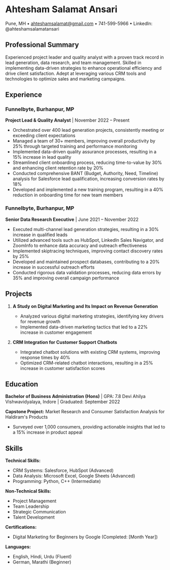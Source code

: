 # Ahtesham Salamat Ansari
Pune, MH • ahteshamsalamat@gmail.com • 741-599-5966 • LinkedIn: @ahteshamsalamatansari

## Professional Summary
Experienced project leader and quality analyst with a proven track record in lead generation, data research, and team management. Skilled in implementing data-driven strategies to enhance operational efficiency and drive client satisfaction. Adept at leveraging various CRM tools and technologies to optimize sales and marketing campaigns.

## Experience

### Funnelbyte, Burhanpur, MP
**Project Lead & Quality Analyst** | November 2022 – Present

- Orchestrated over 400 lead generation projects, consistently meeting or exceeding client expectations
- Managed a team of 30+ members, improving overall productivity by 25% through targeted training and performance monitoring
- Implemented data-driven quality assurance processes, resulting in a 15% increase in lead quality
- Streamlined client onboarding process, reducing time-to-value by 30% and enhancing client retention rate by 20%
- Conducted comprehensive BANT (Budget, Authority, Need, Timeline) analysis for Salesforce lead qualification, increasing conversion rates by 18%
- Developed and implemented a new training program, resulting in a 40% reduction in onboarding time for new team members

### Funnelbyte, Burhanpur, MP
**Senior Data Research Executive** | June 2021 – November 2022

- Executed multi-channel lead generation strategies, resulting in a 30% increase in qualified leads
- Utilized advanced tools such as HubSpot, LinkedIn Sales Navigator, and ZoomInfo to enhance data accuracy and outreach effectiveness
- Implemented skiptracing techniques, improving contact discovery rates by 25%
- Developed and maintained prospect databases, contributing to a 20% increase in successful outreach efforts
- Conducted rigorous data validation processes, reducing data errors by 35% and improving overall campaign performance

## Projects

1. **A Study on Digital Marketing and Its Impact on Revenue Generation**
   - Analyzed various digital marketing strategies, identifying key drivers for revenue growth
   - Implemented data-driven marketing tactics that led to a 22% increase in customer engagement

2. **CRM Integration for Customer Support Chatbots**
   - Integrated chatbot solutions with existing CRM systems, improving response times by 40%
   - Optimized CRM-related chatbot interactions, resulting in a 25% increase in customer satisfaction scores

## Education

**Bachelor of Business Administration (Hons)** | GPA: 7.8
Devi Ahilya Vishwavidyalaya, Indore | Graduated: September 2022

**Capstone Project:** Market Research and Consumer Satisfaction Analysis for Haldiram's Products
- Surveyed over 1,000 consumers, providing actionable insights that led to a 15% increase in product appeal

## Skills

**Technical Skills:**
- CRM Systems: Salesforce, HubSpot (Advanced)
- Data Analysis: Microsoft Excel, Google Sheets (Advanced)
- Programming: Python, C++ (Intermediate)

**Non-Technical Skills:**
- Project Management
- Team Leadership
- Strategic Communication
- Talent Development

**Certifications:**
- Digital Marketing for Beginners by Google (Completed: [Month Year])

**Languages:**
- English, Hindi, Urdu (Fluent)
- German, Marathi (Beginner)
